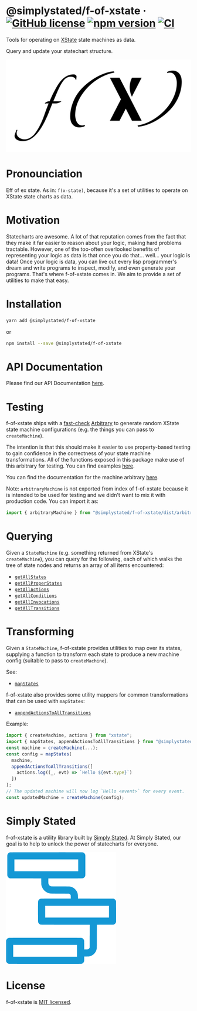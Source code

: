 # @simplystated/f-of-xstate &middot; [![GitHub license](https://img.shields.io/badge/license-MIT-blue.svg)](https://github.com/simplystated/f-of-xstate/blob/main/LICENSE) [![npm version](https://img.shields.io/npm/v/@simplystated/f-of-xstate.svg?style=flat)](https://www.npmjs.com/package/@simplystated/f-of-xstate) [![CI](https://github.com/simplystated/f-of-xstate/actions/workflows/ci.yaml/badge.svg)](https://github.com/simplystated/f-of-xstate/actions/workflows/ci.yaml)

Tools for operating on [XState](https://github.com/statelyai/xstate) state machines as data.

Query and update your statechart structure.

![Logo](./f-of-xstate.png)

# Pronounciation

Eff of ex state.
As in: `f(x-state)`, because it's a set of utilities to operate on XState state charts as data.

# Motivation

Statecharts are awesome.
A lot of that reputation comes from the fact that they make it far easier to reason about your logic, making hard problems tractable.
However, one of the too-often overlooked benefits of representing your logic as data is that once you do that... well... your logic is data!
Once your logic is data, you can live out every lisp programmer's dream and write programs to inspect, modify, and even generate your programs.
That's where f-of-xstate comes in.
We aim to provide a set of utilities to make that easy.

# Installation

```bash
yarn add @simplystated/f-of-xstate
```

or

```bash
npm install --save @simplystated/f-of-xstate
```

# API Documentation

Please find our API Documentation [here](https://simplystated.github.io/f-of-xstate/).

# Testing

f-of-xstate ships with a [fast-check](https://github.com/dubzzz/fast-check) [Arbitrary](https://github.com/dubzzz/fast-check/blob/main/packages/fast-check/documentation/Arbitraries.md) to generate random XState state machine configurations (e.g. the things you can pass to `createMachine`).

The intention is that this should make it easier to use property-based testing to gain confidence in the correctness of your state machine transformations.
All of the functions exposed in this package make use of this arbitrary for testing.
You can find examples [here](https://github.com/simplystated/f-of-xstate/tree/main/tests).

You can find the documentation for the machine arbitrary [here](https://simplystated.github.io/f-of-xstate/variables/arbitrary_machine.arbitraryMachine.html).

Note: `arbitraryMachine` is not exported from index of f-of-xstate because it is intended to be used for testing and we didn't want to mix it with production code.
You can import it as:
```typescript
import { arbitraryMachine } from "@simplystated/f-of-xstate/dist/arbitrary-machine"
```

# Querying

Given a `StateMachine` (e.g. something returned from XState's `createMachine`), you can query for the following, each of which walks the tree of state nodes and returns an array of all items encountered:
 - [`getAllStates`](https://simplystated.github.io/f-of-xstate/functions/index.getAllStates.html)
 - [`getAllProperStates`](https://simplystated.github.io/f-of-xstate/functions/index.getAllProperStates.html)
 - [`getAllActions`](https://simplystated.github.io/f-of-xstate/functions/index.getAllActions.html)
 - [`getAllConditions`](https://simplystated.github.io/f-of-xstate/functions/index.getAllConditions.html)
 - [`getAllInvocations`](https://simplystated.github.io/f-of-xstate/functions/index.getAllInvocations.html)
 - [`getAllTransitions`](https://simplystated.github.io/f-of-xstate/functions/index.getAllTransitions.html)

# Transforming

Given a `StateMachine`, f-of-xstate provides utilities to map over its states, supplying a function to transform each state to produce a new machine config (suitable to pass to `createMachine`).

See:
 - [`mapStates`](https://simplystated.github.io/f-of-xstate/functions/index.mapStates.html)

f-of-xstate also provides some utility mappers for common transformations that can be used with `mapStates`:
 - [`appendActionsToAllTransitions`](https://simplystated.github.io/f-of-xstate/functions/index.appendActionsToAllTransitions.html)

Example:

```typescript
import { createMachine, actions } from "xstate";
import { mapStates, appendActionsToAllTransitions } from "@simplystated/f-of-xstate";
const machine = createMachine(...);
const config = mapStates(
  machine,
  appendActionsToAllTransitions([
    actions.log((_, evt) => `Hello ${evt.type}`)
  ])
);
// The updated machine will now log `Hello <event>` for every event.
const updatedMachine = createMachine(config);
```

# Simply Stated

f-of-xstate is a utility library built by [Simply Stated](https://www.simplystated.dev).
At Simply Stated, our goal is to help to unlock the power of statecharts for everyone.

![Logo](./simply-stated.png)

# License

f-of-xstate is [MIT licensed](https://github.com/simplystated/f-of-xstate/blob/main/LICENSE).
